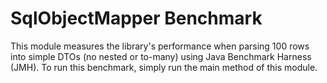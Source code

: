 # SqlObjectMapper Benchmark 

This module measures the library's performance when parsing 100 rows into simple DTOs (no nested or to-many) 
using Java Benchmark Harness (JMH). To run this benchmark, simply run the main method of this module.
